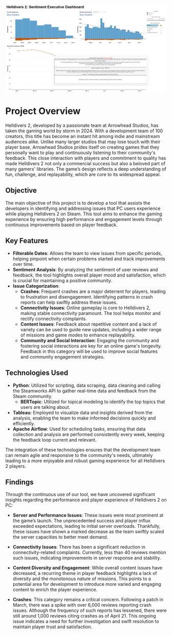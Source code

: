 ![Dashboard Image](assets/dashboard_image.png)

# Project Overview

Helldivers 2, developed by a passionate team at Arrowhead Studios, has taken the gaming world by storm in 2024. With a development team of 100 creators, this title has become an instant hit among indie and mainstream audiences alike. Unlike many larger studios that may lose touch with their player base, Arrowhead Studios prides itself on creating games that they personally want to play and continuously listening to their community's feedback. This close interaction with players and commitment to quality has made Helldivers 2 not only a commercial success but also a beloved part of many gamers' libraries. The game’s design reflects a deep understanding of fun, challenge, and replayability, which are core to its widespread appeal.

## Objective

The main objective of this project is to develop a tool that assists the developers in identifying and addressing issues that PC users experience while playing Helldivers 2 on Steam. This tool aims to enhance the gaming experience by ensuring high performance and engagement levels through continuous improvements based on player feedback.

## Key Features

- **Filterable Dates**: Allows the team to view issues from specific periods, helping pinpoint when certain problems started and track improvements over time.
- **Sentiment Analysis**: By analyzing the sentiment of user reviews and feedback, the tool highlights overall player mood and satisfaction, which is crucial for maintaining a positive community.
- **Issue Categorization**:
  - **Crashes**: Frequent crashes are a major deterrent for players, leading to frustration and disengagement. Identifying patterns in crash reports can help swiftly address these issues.
  - **Connectivity Issues**: Online gameplay is core to Helldivers 2, making stable connectivity paramount. The tool helps monitor and rectify connectivity complaints.
  - **Content Issues**: Feedback about repetitive content and a lack of variety can be used to guide new updates, including a wider range of missions and game modes to enhance replayability.
  - **Community and Social Interaction**: Engaging the community and fostering social interactions are key for an online game's longevity. Feedback in this category will be used to improve social features and community engagement strategies.

## Technologies Used

- **Python**: Utilized for scripting, data scraping, data cleaning and calling the Steamworks API to gather real-time data and feedback from the Steam community.
  - **BERTopic**: Utilized for topical modeling to identify the top topics that users are talking about. 
- **Tableau**: Employed to visualize data and insights derived from the analysis, enabling the team to make informed decisions quickly and efficiently.
- **Apache Airflow**: Used for scheduling tasks, ensuring that data collection and analysis are performed consistently every week, keeping the feedback loop current and relevant.

The integration of these technologies ensures that the development team can remain agile and responsive to the community's needs, ultimately leading to a more enjoyable and robust gaming experience for all Helldivers 2 players.

## Findings

Through the continuous use of our tool, we have uncovered significant insights regarding the performance and player experience of Helldivers 2 on PC:

- **Server and Performance Issues**: These issues were most prominent at the game’s launch. The unprecedented success and player influx exceeded expectations, leading to initial server overloads. Thankfully, these issues have shown a marked decrease as the team swiftly scaled the server capacities to better meet demand.

- **Connectivity Issues**: There has been a significant reduction in connectivity-related complaints. Currently, less than 40 reviews mention such issues, indicating improvements in server response and stability.

- **Content Diversity and Engagement**: While overall content issues have decreased, a recurring theme in player feedback highlights a lack of diversity and the monotonous nature of missions. This points to a potential area for development to introduce more varied and engaging content to enrich the player experience.

- **Crashes**: This category remains a critical concern. Following a patch in March, there was a spike with over 6,000 reviews reporting crash issues. Although the frequency of such reports has lessened, there were still around 1,000 reviews citing crashes as of April 21. This ongoing issue indicates a need for further investigation and swift resolution to maintain player trust and satisfaction.
